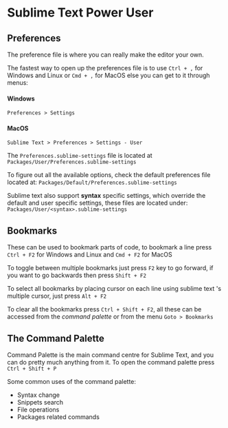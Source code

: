 Sublime Text Power User
========================

Preferences
------------
The preference file is where you can really make the editor your own.

The fastest way to open up the preferences file is to use `Ctrl + ,` for Windows and Linux or `Cmd + ,` for MacOS else you can get to it through menus:

#### Windows
```
Preferences > Settings
```

#### MacOS
```
Sublime Text > Preferences > Settings - User
```

The `Preferences.sublime-settings` file is located at `Packages/User/Preferences.sublime-settings`

To figure out all the available options, check the default preferences file located at: `Packages/Default/Preferences.sublime-settings`

Sublime text also support **syntax** specific settings, which override the default and user specific settings, these files are located under: `Packages/User/<syntax>.sublime-settings`

Bookmarks
----------
These can be used to bookmark parts of code, to bookmark a line press `Ctrl + F2` for Windows and Linux and `Cmd + F2` for MacOS

To toggle between multiple bookmarks just press `F2` key to go forward, if you want to go backwards then press `Shift + F2`

To select all bookmarks by placing cursor on each line using sublime text 's multiple cursor, just press `Alt + F2`

To clear all the bookmarks press `Ctrl + Shift + F2`, all these can be accessed from the _command palette_ or from the menu `Goto > Bookmarks`

The Command Palette
-------------------
Command Palette is the main command centre for Sublime Text, and you can do pretty much anything from it. To open the command palette press `Ctrl + Shift + P`

Some common uses of the command palette:
- Syntax change
- Snippets search
- File operations
- Packages related commands



